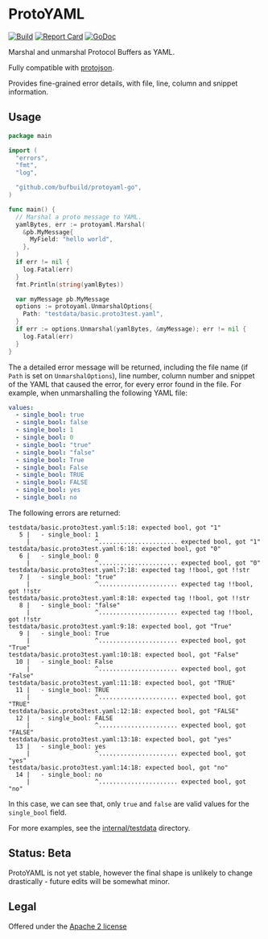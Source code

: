 # ProtoYAML

[![Build](https://github.com/bufbuild/protoyaml-go/actions/workflows/ci.yaml/badge.svg?branch=main)](https://github.com/bufbuild/protoyaml-go/actions/workflows/ci.yaml)
[![Report Card](https://goreportcard.com/badge/github.com/bufbuild/protoyaml-go)](https://goreportcard.com/report/github.com/bufbuild/protoyaml-go)
[![GoDoc](https://pkg.go.dev/badge/github.com/bufbuild/protoyaml-go.svg)](https://pkg.go.dev/github.com/bufbuild/protoyaml-go)

Marshal and unmarshal Protocol Buffers as YAML.

Fully compatible with [protojson](https://github.com/protocolbuffers/protobuf-go/tree/master/encoding/protojson).

Provides fine-grained error details, with file, line, column and snippet information.

## Usage

```go
package main

import (
  "errors",
  "fmt",
  "log",

  "github.com/bufbuild/protoyaml-go",
)

func main() {
  // Marshal a proto message to YAML.
  yamlBytes, err := protoyaml.Marshal(
    &pb.MyMessage{
      MyField: "hello world",
    },
  )
  if err != nil {
    log.Fatal(err)
  }
  fmt.Println(string(yamlBytes))

  var myMessage pb.MyMessage
  options := protoyaml.UnmarshalOptions{
    Path: "testdata/basic.proto3test.yaml",
  }
  if err := options.Unmarshal(yamlBytes, &myMessage); err != nil {
    log.Fatal(err)
  }
}
```

The a detailed error message will be returned, including the file name (if `Path` is set on `UnmarshalOptions`), line number, column number and snippet of the YAML that caused the error, for every error found in the file. For example, when
unmarshalling the following YAML file:

```yaml
values:
  - single_bool: true
  - single_bool: false
  - single_bool: 1
  - single_bool: 0
  - single_bool: "true"
  - single_bool: "false"
  - single_bool: True
  - single_bool: False
  - single_bool: TRUE
  - single_bool: FALSE
  - single_bool: yes
  - single_bool: no
```

The following errors are returned:

```
testdata/basic.proto3test.yaml:5:18: expected bool, got "1"
   5 |   - single_bool: 1
     |                  ^...................... expected bool, got "1"
testdata/basic.proto3test.yaml:6:18: expected bool, got "0"
   6 |   - single_bool: 0
     |                  ^...................... expected bool, got "0"
testdata/basic.proto3test.yaml:7:18: expected tag !!bool, got !!str
   7 |   - single_bool: "true"
     |                  ^...................... expected tag !!bool, got !!str
testdata/basic.proto3test.yaml:8:18: expected tag !!bool, got !!str
   8 |   - single_bool: "false"
     |                  ^...................... expected tag !!bool, got !!str
testdata/basic.proto3test.yaml:9:18: expected bool, got "True"
   9 |   - single_bool: True
     |                  ^...................... expected bool, got "True"
testdata/basic.proto3test.yaml:10:18: expected bool, got "False"
  10 |   - single_bool: False
     |                  ^...................... expected bool, got "False"
testdata/basic.proto3test.yaml:11:18: expected bool, got "TRUE"
  11 |   - single_bool: TRUE
     |                  ^...................... expected bool, got "TRUE"
testdata/basic.proto3test.yaml:12:18: expected bool, got "FALSE"
  12 |   - single_bool: FALSE
     |                  ^...................... expected bool, got "FALSE"
testdata/basic.proto3test.yaml:13:18: expected bool, got "yes"
  13 |   - single_bool: yes
     |                  ^...................... expected bool, got "yes"
testdata/basic.proto3test.yaml:14:18: expected bool, got "no"
  14 |   - single_bool: no
     |                  ^...................... expected bool, got "no"
```

In this case, we can see that, only `true` and `false` are valid values for the `single_bool` field.

For more examples, see the [internal/testdata](internal/testdata) directory.

## Status: Beta

ProtoYAML is not yet stable, however the final shape is unlikely to change drastically - future edits will be somewhat minor.

## Legal

Offered under the [Apache 2 license](https://github.com/bufbuild/protoyaml-go/blob/main/LICENSE)
